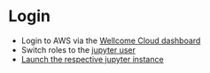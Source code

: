 # Login

- Login to AWS via the [Wellcome Cloud dashboard](http://wellcomecloud.org)
- Switch roles to the [jupyter user](https://signin.aws.amazon.com/switchrole?roleName=jupyter-user&account=wellcomedigitalplatform)
- [Launch the respective jupyter instance](https://eu-west-1.console.aws.amazon.com/sagemaker/home?region=eu-west-1#/notebook-instances)
